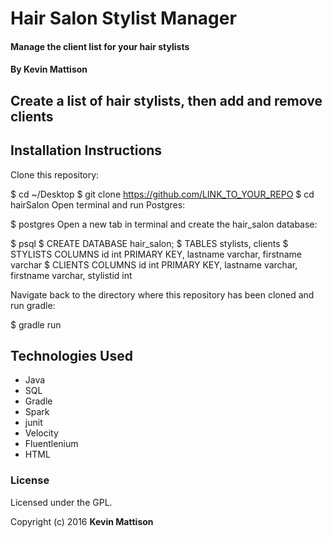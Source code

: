 # Hair Salon Stylist Manager

#### Manage the client list for your hair stylists

#### By Kevin Mattison

## Create a list of hair stylists, then add and remove clients

## Installation Instructions

Clone this repository:

$ cd ~/Desktop
$ git clone https://github.com/LINK_TO_YOUR_REPO
$ cd hairSalon
Open terminal and run Postgres:

$ postgres
Open a new tab in terminal and create the hair_salon database:

$ psql
$ CREATE DATABASE hair_salon;
$ TABLES stylists, clients
$ STYLISTS COLUMNS id int PRIMARY KEY, lastname varchar, firstname varchar
$ CLIENTS COLUMNS id int PRIMARY KEY, lastname varchar, firstname varchar, stylistid int

Navigate back to the directory where this repository has been cloned and run gradle:

$ gradle run

## Technologies Used

* Java
* SQL
* Gradle
* Spark
* junit
* Velocity
* Fluentlenium
* HTML

### License

Licensed under the GPL.

Copyright (c) 2016 **Kevin Mattison**
